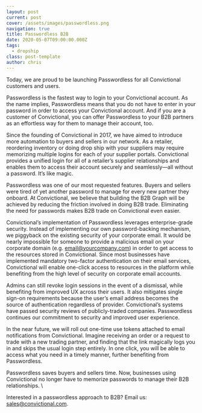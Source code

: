 ```yaml
---
layout: post
current: post
cover: /assets/images/passwordless.png
navigation: true
title: Passwordless B2B
date: 2020-05-07T09:00:00.000Z
tags:
  - dropship
class: post-template
author: chris
---
```

Today, we are proud to be launching Passwordless for all Convictional customers and users. 

Passwordless is the fastest way to login to your Convictional account. As the name implies, Passwordless means that you do not have to enter in your password in order to access your Convictional account. And if you are a customer of Convictional, you can offer Passwordless to your B2B partners as an effortless way for them to manage their account, too. 

Since the founding of Convictional in 2017, we have aimed to introduce more automation to buyers and sellers in our network. As a retailer, reordering inventory or doing drop ship with your suppliers may require memorizing multiple logins for each of your supplier portals. Convictional provides a unified login for all of a retailer’s supplier relationships and enables them to access their account securely and seamlessly—all without a password. It’s like magic. 

Passwordless was one of our most requested features. Buyers and sellers were tired of yet another password to manage for every new partner they onboard. At Convictional, we believe that building the B2B Graph will be achieved by reducing the friction involved in doing B2B trade. Eliminating the need for passwords makes B2B trade on Convictional even easier. 

Convictional’s implementation of Passwordless leverages enterprise-grade security. Instead of implementing our own password-backing mechanism, we piggyback on the existing security of your corporate email. It would be nearly impossible for someone to provide a malicious email on your corporate domain (e.g. [email@yourcompany.com](mailto:email@seller.com)) in order to get access to the resources stored in Convictional. Since most businesses have implemented mandatory two-factor authentication on their email services, Convictional will enable one-click access to resources in the platform while benefiting from the high level of security on corporate email accounts. 

Admins can still revoke login sessions in the event of a dismissal, while benefiting from improved UX across their users. It also mitigates single sign-on requirements because the user’s email address becomes the source of authentication regardless of provider. Convictional’s systems have passed security reviews of publicly-traded companies. Passwordless continues our commitment to security and improved user experience. 

In the near future, we will roll out one-time use tokens attached to email notifications from Convictional. Imagine receiving an order or a request to trade with a new trading partner, and finding that the link magically logs you in and skips the usual login step entirely. In one click, you will be able to access what you need in a timely manner, further benefiting from Passwordless.

Passwordless saves buyers and sellers time. Now, businesses using Convictional no longer have to memorize passwords to manage their B2B relationships.  \

Interested in a passwordless approach to B2B? Email us: [sales@convictional.com](mailto:sales@convictional.com). 
